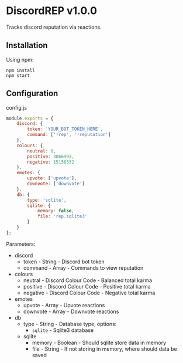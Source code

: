 # DiscordREP v1.0.0

Tracks discord reputation via reactions.

## Installation

Using npm:
```shell
npm install
npm start
```

## Configuration

config.js
```js
module.exports = {
	discord: {
		token: 'YOUR_BOT_TOKEN_HERE',
		command: ['!rep', '!reputation']
	},
	colours: {
		neutral: 0,
		positive: 3066993,
		negative: 15158332
	},
	emotes: {
		upvote: ['upvote'],
		downvote: ['downvote']
	},
	db: {
		type: 'sqlite',
		sqlite: {
			memory: false,
			file: 'rep.sqlite3'
		}
	}
};
```

Parameters:
- discord
  - token - String - Discord bot token
  - command - Array - Commands to view reputation
- colours
  - neutral - Discord Colour Code - Balanced total karma
  - positive - Discord Colour Code - Positive total karma
  - negative - Discord Colour Code - Negative total karma
- emotes
  - upvote - Array - Upvote reactions
  - downvote - Array - Downvote reactions
 - db
   - type - String - Database type, options:
     - `sqlite` - Sqlite3 database
   - sqlite
     - memory - Boolean - Should sqlite store data in memory
     - file - String - If not storing in memory, where should data be saved
